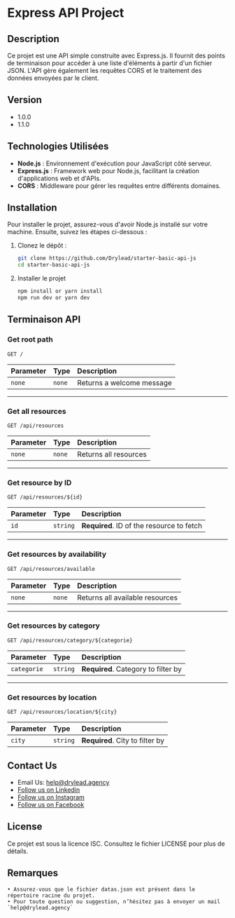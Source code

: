# Express API Project

## Description

Ce projet est une API simple construite avec Express.js. Il fournit des points de terminaison pour accéder à une liste d'éléments à partir d'un fichier JSON. L'API gère également les requêtes CORS et le traitement des données envoyées par le client.

## Version

-   1.0.0
-   1.1.0

## Technologies Utilisées

-   **Node.js** : Environnement d'exécution pour JavaScript côté serveur.
-   **Express.js** : Framework web pour Node.js, facilitant la création d'applications web et d'APIs.
-   **CORS** : Middleware pour gérer les requêtes entre différents domaines.

## Installation

Pour installer le projet, assurez-vous d'avoir Node.js installé sur votre machine. Ensuite, suivez les étapes ci-dessous :

1. Clonez le dépôt :

    ```bash
    git clone https://github.com/Drylead/starter-basic-api-js
    cd starter-basic-api-js
    ```

2. Installer le projet

    ```bash
    npm install or yarn install
    npm run dev or yarn dev
    ```

## Terminaison API

### Get root path

```http
GET /
```

| Parameter | Type   | Description               |
| :-------- | :----- | :------------------------ |
| `none`    | `none` | Returns a welcome message |

---

### Get all resources

```http
GET /api/resources
```

| Parameter | Type   | Description           |
| :-------- | :----- | :-------------------- |
| `none`    | `none` | Returns all resources |

---

### Get resource by ID

```http
GET /api/resources/${id}
```

| Parameter | Type     | Description                               |
| :-------- | :------- | :---------------------------------------- |
| `id`      | `string` | **Required**. ID of the resource to fetch |

---

### Get resources by availability

```http
GET /api/resources/available
```

| Parameter | Type   | Description                     |
| :-------- | :----- | :------------------------------ |
| `none`    | `none` | Returns all available resources |

---

### Get resources by category

```http
GET /api/resources/category/${categorie}
```

| Parameter   | Type     | Description                         |
| :---------- | :------- | :---------------------------------- |
| `categorie` | `string` | **Required**. Category to filter by |

---

### Get resources by location

```http
GET /api/resources/location/${city}
```

| Parameter | Type     | Description                     |
| :-------- | :------- | :------------------------------ |
| `city`    | `string` | **Required**. City to filter by |

## Contact Us

-   Email Us: help@drylead.agency
-   [Follow us on Linkedin](https://www.linkedin.com/company/drylead)
-   [Follow us on Instagram](https://www.instagram.com/drylead/)
-   [Follow us on Facebook](https://facebook.com/drylead/)

## License

Ce projet est sous la licence ISC. Consultez le fichier LICENSE pour plus de détails.

## Remarques

    • Assurez-vous que le fichier datas.json est présent dans le répertoire racine du projet.
    • Pour toute question ou suggestion, n’hésitez pas à envoyer un mail `help@drylead.agency`
